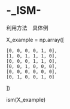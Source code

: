 # -_ISM-
利用方法　具体例

X_example = np.array([

    [0, 0, 0, 0, 1, 0],
    [1, 0, 1, 1, 1, 0],
    [0, 0, 0, 1, 1, 0],
    [0, 0, 1, 0, 0, 0],
    [0, 0, 0, 0, 0, 0],
    [0, 1, 0, 0, 1, 0]
    
])

ism(X_example)
